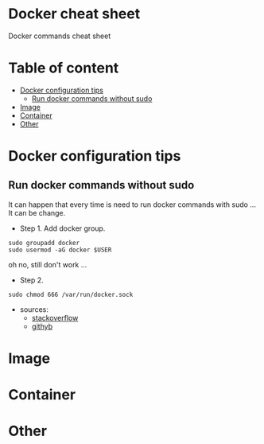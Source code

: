 # Docker cheat sheet
Docker commands cheat sheet

# Table of content
- [Docker configuration tips](#Docker-configuration-tips)
  - [Run docker commands without sudo](#Run-docker-commands-without-sudo)
- [Image](#Image)
- [Container](#Container)
- [Other](#Other)

# Docker configuration tips

## Run docker commands without sudo

It can happen that every time is need to run docker commands with sudo ... It can be change.

* Step 1. Add docker group.
```shell script
sudo groupadd docker
sudo usermod -aG docker $USER
```  
oh no, still don't work ...

* Step 2.

```shell script
sudo chmod 666 /var/run/docker.sock
```

- sources:
  - [stackoverflow](https://stackoverflow.com/questions/48957195/how-to-fix-docker-got-permission-denied-issue)
  - [githyb](#https://github.com/jgsqware/clairctl/issues/60)

# Image

# Container

# Other

